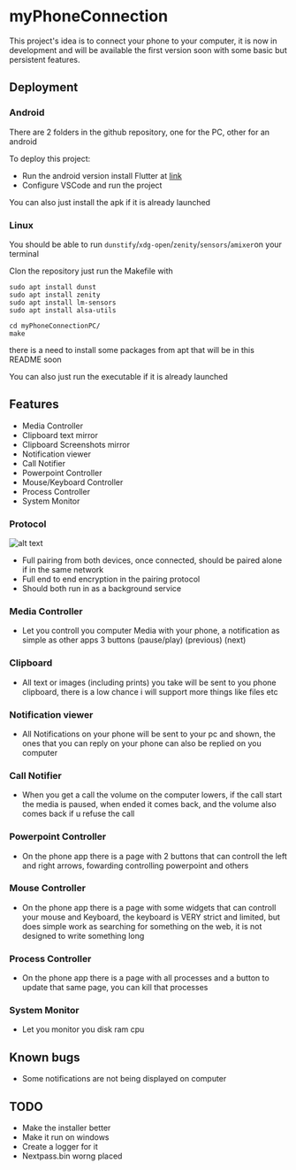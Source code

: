 # myPhoneConnection
This project's idea is to connect your phone to your computer, it is now in development and will be available the first version soon with some basic but persistent features.
## Deployment

### Android 

There are 2 folders in the github repository, one for the PC, other for an android

To deploy this project:

- Run the android version install Flutter at [link](https://docs.flutter.dev/get-started/install)
- Configure VSCode and run the project

You can also just install the apk if it is already launched


### Linux
You should be able to run ```dunstify```/```xdg-open```/```zenity```/```sensors```/```amixer```on your terminal

Clon the repository just run the Makefile with

```
sudo apt install dunst
sudo apt install zenity
sudo apt install lm-sensors
sudo apt install alsa-utils 

cd myPhoneConnectionPC/
make 
```

there is a need to install some packages from apt that will be in this README soon

You can also just run the executable if it is already launched
## Features

- Media Controller
- Clipboard text mirror
- Clipboard Screenshots mirror
- Notification viewer 
- Call Notifier 
- Powerpoint Controller
- Mouse/Keyboard Controller
- Process Controller
- System Monitor

### Protocol
![alt text](https://i.postimg.cc/nr0931gc/logseq-my-Phone-Connection-Protocol.png)

- Full pairing from both devices, once connected, should be paired alone if in the same network
- Full end to end encryption in the pairing protocol
- Should both run in as a background service


### Media Controller
- Let you controll you computer Media with your phone, a notification as simple as other apps 3 buttons (pause/play) (previous) (next)

### Clipboard 
- All text or images (including prints) you take will be sent to you phone clipboard, there is a low chance i will support more things like files etc

### Notification viewer 
- All Notifications on your phone will be sent to your pc and shown, the ones that you can reply on your phone can also be replied on you computer

### Call Notifier
- When you get a call the volume on the computer lowers, if the call start the media is paused, when ended it comes back, and the volume also comes back if u refuse the call

### Powerpoint Controller
- On the phone app there is a page with 2 buttons that can controll the left and right arrows, fowarding controlling powerpoint and others

### Mouse Controller
- On the phone app there is a page with some widgets that can controll your mouse and Keyboard, the keyboard is VERY strict and limited, but does simple work as searching for something on the web, it is not designed to write something long

### Process Controller
- On the phone app there is a page with all processes and a button to update that same page, you can kill that processes

### System Monitor
- Let you monitor you disk ram cpu

## Known bugs
- Some notifications are not being displayed on computer

## TODO
- Make the installer better
- Make it run on windows
- Create a logger for it
- Nextpass.bin worng placed